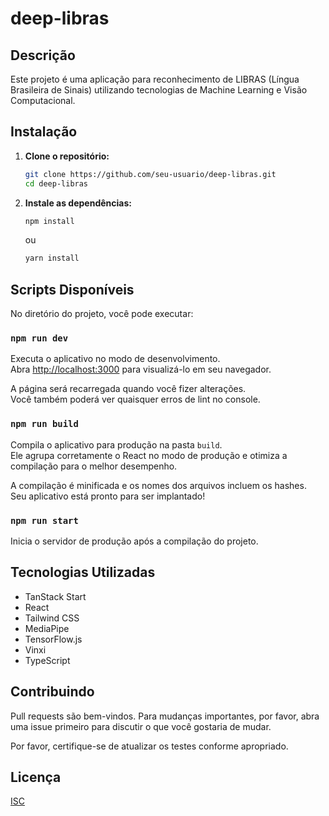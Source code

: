 # deep-libras

## Descrição

Este projeto é uma aplicação para reconhecimento de LIBRAS (Língua Brasileira de Sinais) utilizando tecnologias de Machine Learning e Visão Computacional.

## Instalação

1.  **Clone o repositório:**
    ```bash
    git clone https://github.com/seu-usuario/deep-libras.git
    cd deep-libras
    ```
2.  **Instale as dependências:**
    ```bash
    npm install
    ```
    ou
    ```bash
    yarn install
    ```

## Scripts Disponíveis

No diretório do projeto, você pode executar:

### `npm run dev`

Executa o aplicativo no modo de desenvolvimento.\
Abra [http://localhost:3000](http://localhost:3000) para visualizá-lo em seu navegador.

A página será recarregada quando você fizer alterações.\
Você também poderá ver quaisquer erros de lint no console.

### `npm run build`

Compila o aplicativo para produção na pasta `build`.\
Ele agrupa corretamente o React no modo de produção e otimiza a compilação para o melhor desempenho.

A compilação é minificada e os nomes dos arquivos incluem os hashes.\
Seu aplicativo está pronto para ser implantado!

### `npm run start`

Inicia o servidor de produção após a compilação do projeto.

## Tecnologias Utilizadas

- TanStack Start
- React
- Tailwind CSS
- MediaPipe
- TensorFlow.js
- Vinxi
- TypeScript

## Contribuindo

Pull requests são bem-vindos. Para mudanças importantes, por favor, abra uma issue primeiro para discutir o que você gostaria de mudar.

Por favor, certifique-se de atualizar os testes conforme apropriado.

## Licença

[ISC](https://opensource.org/licenses/ISC)
